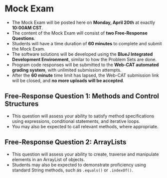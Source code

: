 # Mock Exam

+ The Mock Exam will be posted here on **Monday, April 20th** at exactly **10:00AM CST**.
+ The content of the Mock Exam will consist of **two Free-Response Questions**.
+ Students will have a time duration of **60 minutes** to complete and submit the Mock Exam.
+ The software solutions will be developed using the **BlueJ Integrated Development Environment**, similar to how the Problem Sets are done.
+ Program code responses will be submitted to the **Web-CAT automated grading system**, with unlimited submission attempts.
+ After the **60 minute** time limit has lapsed, the Web-CAT submission link will be closed, and **no more uploads will be accepted**.

## Free-Response Question 1: Methods and Control Structures

+ This question will assess your ability to satisfy method specifications using expressions, conditional statements, and iterative loops.
+ You may also be expected to call relevant methods, where appropriate.

## Free-Response Question 2: ArrayLists

+ This question will assess your ability to create, traverse and manipulate elements in an ArrayList of objects.
+ Students may also be expected to demonstrate proficiency using standard String methods, such as `.equals()` or `.indexOf()`.


